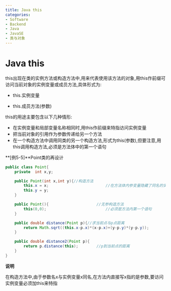 ```yaml
---
title: Java this
categories:
- Software
- Backend
- Java
- JavaSE
- 类与对象
---
```

# Java this

this出现在类的实例方法或构造方法中,用来代表使用该方法的对象,用this作前缀可访问当前对象的实例变量或成员方法,具体形式为:

-   this.实例变量

-   this.成员方法(参数)

this的用途主要包含以下几种情形:

-   在实例变量和局部变量名称相同时,用this作前缀来特指访问实例变量
-   把当前对象的引用作为参数传递给另一个方法
-   在一个构造方法中调用同类的另一个构造方法,形式为this(参数),但要注意,用this调用构造方法,必须是方法体中的第一个语句

**[例5-5]**Point类的再设计

```java
public class Point{
    private  int x,y;

    public Point(int x,int y){//构造方法
        this.x = x;							//在方法体内参变量隐藏了同名的实例变量
        this.y = y;
    }

    public Point(){						//无参构造方法
        this(0,0);							//必须是方法内第一个语句
    }

    public double distance(Point p){//求当前点与p点距离
        return Math.sqrt((this.x-p.x)*(x-p.x)+(y-p.y)*(y-p.y));
    }

    public double distance2(Point p){
        return p.distance(this);		//p到当前点的距离
    }
}
```

**说明**

在构造方法中,由于参数名x与实例变量x同名,在方法内直接写x指的是参数,要访问实例变量必须加this来特指